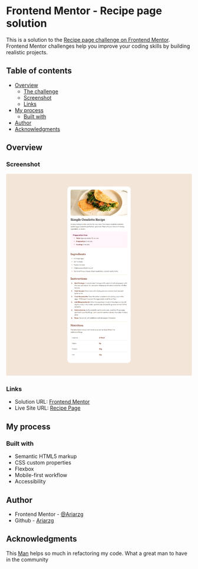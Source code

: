 # Frontend Mentor - Recipe page solution

This is a solution to the [Recipe page challenge on Frontend Mentor](https://www.frontendmentor.io/challenges/recipe-page-KiTsR8QQKm). Frontend Mentor challenges help you improve your coding skills by building realistic projects.

## Table of contents

- [Overview](#overview)
  - [The challenge](#the-challenge)
  - [Screenshot](#screenshot)
  - [Links](#links)
- [My process](#my-process)
  - [Built with](#built-with)
- [Author](#author)
- [Acknowledgments](#acknowledgments)

## Overview

### Screenshot

![](./preview.png)

### Links

- Solution URL: [Frontend Mentor](https://www.frontendmentor.io/solutions/recipe-page-responsive-design-_GXOQgKTjB)
- Live Site URL: [Recipe Page](https://ariarzg.github.io/recipe-page-main/)

## My process

### Built with

- Semantic HTML5 markup
- CSS custom properties
- Flexbox
- Mobile-first workflow
- Accessibility

## Author

- Frontend Mentor - [@Ariarzg](https://www.frontendmentor.io/profile/Ariarzg)
- Github - [Ariarzg](https://www.github.com/Ariarzg)

## Acknowledgments

This [Man](https://www.frontendmentor.io/profile/Islandstone89) helps so much in refactoring my code. What a great man to have in the community
